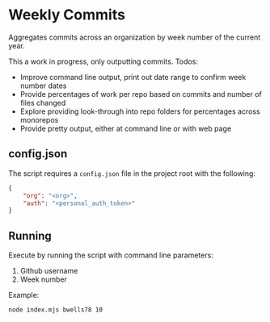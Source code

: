 # Weekly Commits

Aggregates commits across an organization by week number of the current year. 

This a work in progress, only outputting commits. Todos:
* Improve command line output, print out date range to confirm week number dates
* Provide percentages of work per repo based on commits and number of files changed
* Explore providing look-through into repo folders for percentages across monorepos
* Provide pretty output, either at command line or with web page

## config.json

The script requires a `config.json` file in the project root with the following:

```json
{
    "org": "<org>",
    "auth": "<personal_auth_token>"
}
```

## Running

Execute by running the script with command line parameters:
1. Github username
2. Week number

Example:

```
node index.mjs bwells78 10
```
